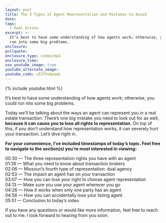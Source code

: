 ```yaml
---
layout: post
title: The 3 Types of Agent Representation and Mistakes to Avoid
date:
tags:
  - Real Estate
excerpt: >-
  It’s best to have some understanding of how agents work; otherwise, you could
  run into some big problems.
enclosure:
pullquote:
enclosure_type: video/mp4
enclosure_time:
use_youtube_image: true
youtube_alternate_image:
youtube_code: cE37Yokpawk
---
```


{% include youtube.html %}

It’s best to have some understanding of how agents work; otherwise, you could run into some big problems.

Today we’ll be talking about the ways an agent can represent you in a real estate transaction. There’s one big mistake you need to look out for as well, **because it can cause you to lose all rights to representation.** On top of this, if you don’t understand how representation works, it can severely hurt your transaction. Let’s dive right in.

**For your convenience, I’ve included timestamps of today’s topic. Feel free to navigate to the section(s) you’re most interested in viewing:**

00:30 — The three representation rights you have with an agent<br>01:36 — What you need to know about transaction brokers<br>02:06 — Missouri’s fourth type of representation: dual agency<br>02:53 — The impact an agent has on your transaction<br>03:07 — How you can lose your right to choose agent representation<br>04:13 — Make sure you use your agent wherever you go<br>04:26 — How it works when only one party has an agent<br>04:56 — How you can accidentally lose your listing agent<br>05:51 — Conclusion to today’s video

If you have any questions or would like more information, feel free to reach out to me. I look forward to hearing from you soon.<br>&nbsp;